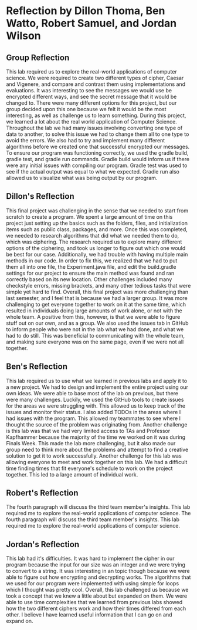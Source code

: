 # Reflection by Dillon Thoma, Ben Watto, Robert Samuel, and Jordan Wilson

## Group Reflection
This lab required us to explore the real-world applications of computer science.
We were required to create two different types of cipher, Caesar and Vigenere,
and compare and contrast them using implementations and evaluations. It was
interesting to see the messages we would use be encrypted different ways, and
see the secret message that it would be changed to. There were many different
options for this project, but our group decided upon this one because we felt
it would be the most interesting, as well as challenge us to learn something.
During this project, we learned a lot about the real world application of Computer
Science. Throughout the lab we had many issues involving converting one type of
data to another, to solve this issue we had to change them all to one type to
avoid the errors. We also had to try and implement many different algorithms
before we created one that successful encrypted our messages. To ensure our
program was functioning correctly, we used the gradle build, gradle test, and
gradle run commands. Gradle build would inform us if there were any initial
issues with compiling our program. Gradle test was used to see if the actual
output was equal to what we expected. Gradle run also allowed us to visualize
what was being output by our program.

## Dillon's Reflection
This final project was challenging in the sense that we needed to start from
scratch to create a program. We spent a large amount of time on this project
just setting up the basics such as the folders, files, and initialization items
such as public class, packages, and more. Once this was completed, we needed to
research algorithms that did what we needed them to do, which was ciphering. The
research required us to explore many different options of the ciphering, and
took us longer to figure out which one would be best for our case. Additionally,
we had trouble with having multiple main methods in our code. In order to fix this,
we realized that we had to put them all into one file, the Experiment.java file,
and edit the build.gradle settings for our project to ensure the main method was
found and ran correctly based on its new location. Other challenges included
many checkstyle errors, missing brackets, and many other tedious tasks that were
simple yet hard to find. Overall, this final project was more challenging than
last semester, and I feel that is because we had a larger group. It was more
challenging to get everyone together to work on it at the same time, which
resulted in individuals doing large amounts of work alone, or not with the whole
team. A positive from this, however, is that we were able to figure stuff out on
our own, and as a group. We also used the issues tab in GitHub to inform people
who were not in the lab what we had done, and what we had to do still. This was
beneficial to communicating with the whole team, and making sure everyone was on
the same page, even if we were not all together.

## Ben's Reflection
This lab required us to use what we learned in previous labs and apply it to a
new project. We had to design and implement the entire project using our own ideas.
We were able to base most of the lab on previous, but there were many challenges.
Luckily, we used the GitHub tools to create issues for the areas we were struggling
with. This allowed us to keep track of the issues and monitor their status. I also
added TODOs in the areas where I had issues with the program. This allowed my
teammates to see where I thought the source of the problem was originating from.
Another challenge is this lab was that we had very limited access to TAs and
Professor Kapfhammer because the majority of the time we worked on it was during
Finals Week. This made the lab more challenging, but it also made our group need
to think more about the problems and attempt to find a creative solution to get
it to work successfully. Another challenge for this lab was allowing everyone to
meet and work together on this lab. We had a difficult time finding times that
fit everyone's schedule to work on the project together. This led to a large amount
of individual work.

## Robert's Reflection
The fourth paragraph will discuss the third team member's insights. This lab
required me to explore the real-world applications of computer science. The fourth
paragraph will discuss the third team member's insights. This lab required me to
explore the real-world applications of computer science.

## Jordan's Reflection
This lab had it's difficulties. It was hard to implement the cipher in our
program because the input for our size was an integer and we were trying to
convert to a string. It was interesting in an topic though because we were able
to figure out how encrypting and decrypting works. The algorithms that we used
for our program were implemented with using simple for loops which I thought
was pretty cool. Overall, this lab challenged us because we took a concept that
we knew a little about but expanded on them. We were able to use time
complexities that we learned from previous labs showed how the two different
ciphers work and how their times differed from each other. I believe I have
learned useful information that I can go on and expand on.    
